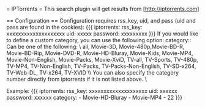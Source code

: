 = IPTorrents =
This search plugin will get results from [http://iptorrents.com]

== Configuration ==
Configuration requires rss_key, uid, and pass (uid and pass are found in the cookies):
{{{
iptorrents: 
  rss_key: xxxxxxxxxxxxxxxxxxxx
  uid: xxxxx
  password: xxxxxxxxx
}}}
If you would like to define a custom category, you can use the following option:
 category::
 Can be one of the following: \\
      all, Movie-3D, Movie-480p,Movie-BD-R, Movie-BD-Rip, Movie-DVD-R, Movie-HD-Bluray, Movie-Kids, Movie-MP4, Movie-Non-English, Movie-Packs, Movie-XviD, TV-all, TV-Sports, TV-480p, TV-MP4, TV-Non-English, TV-Packs, TV-Packs-Non-English, TV-SD-x264, TV-Web-DL, TV-x264, TV-XVID \\\\
 You can also specify the category number directly from iptorrents if it is not listed above. \\
 
Example:
{{{
iptorrents: 
  rss_key: xxxxxxxxxxxxxxxxxxxx
  uid: xxxxxx
  password: xxxxxx
  category: 
    - Movie-HD-Bluray
    - Movie-MP4
    - 22
}}}